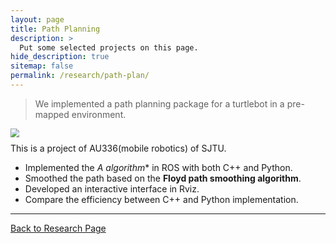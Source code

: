 ```yaml
---
layout: page
title: Path Planning
description: >
  Put some selected projects on this page.
hide_description: true
sitemap: false
permalink: /research/path-plan/
---
```

>We implemented a path planning package for a turtlebot
in a pre-mapped environment.

<img src="assets/img/Plan.jpg" style="zoom:90%; display:block; margin:10px auto;" />
This is a project of AU336(mobile robotics) of SJTU.

- Implemented the **A* algorithm** in ROS with both C++ and Python.
- Smoothed the path based on the **Floyd path smoothing algorithm**.
- Developed an interactive interface in Rviz.
- Compare the efficiency between C++ and Python implementation.

---
[Back to Research Page](/research/)
